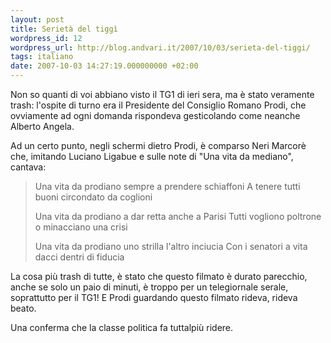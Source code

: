 ```yaml
---
layout: post
title: Serietà del tiggì
wordpress_id: 12
wordpress_url: http://blog.andvari.it/2007/10/03/serieta-del-tiggi/
tags: italiano
date: 2007-10-03 14:27:19.000000000 +02:00
---
```

Non so quanti di voi abbiano visto il TG1 di ieri sera, ma è stato veramente trash: l'ospite di turno era il Presidente del Consiglio Romano Prodi, che ovviamente ad ogni domanda rispondeva gesticolando come neanche Alberto Angela.

Ad un certo punto, negli schermi dietro Prodi, è comparso Neri Marcorè che, imitando Luciano Ligabue e sulle note di "Una vita da mediano", cantava:
<blockquote> Una vita da prodiano
sempre a prendere schiaffoni
A tenere tutti buoni
circondato da coglioni

Una vita da prodiano
a dar retta anche a Parisi
Tutti vogliono poltrone
o minacciano una crisi

Una vita da prodiano
uno strilla l'altro inciucia
Con i senatori a vita
dacci dentri di fiducia</blockquote>
La cosa più trash di tutte, è stato che questo filmato è durato parecchio, anche se solo un paio di minuti, è troppo per un telegiornale serale, soprattutto per il TG1! E Prodi guardando questo filmato rideva, rideva beato.

Una conferma che la classe politica fa tuttalpiù ridere.
